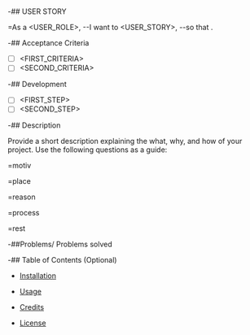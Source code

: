 # <Your-Project-Title>


-## USER STORY

=As a <USER_ROLE>,
--I want to <USER_STORY>,
--so that <BENEFIT>.

-## Acceptance Criteria

- [ ] <FIRST_CRITERIA>
- [ ] <SECOND_CRITERIA>

-## Development

- [ ] <FIRST_STEP>
- [ ] <SECOND_STEP>

-## Description

Provide a short description explaining the what, why, and how of your project. Use the following questions as a guide:

=motiv

=place 

=reason

=process

=rest

-##Problems/ Problems solved

-## Table of Contents (Optional)


- [Installation](#installation)

- [Usage](#usage)

- [Credits](#credits)

- [License](#license)